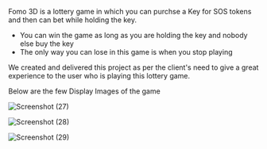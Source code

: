 Fomo 3D is a lottery game in which you can purchse a Key for SOS tokens and then can bet while holding the key.

- You can win the game as long as you are holding the key and nobody else buy the key
- The only way you can lose in this game is when you stop playing 

We created and delivered this project as per the client's need to give a great experience to the user who is playing this lottery game.

Below are the few Display Images of the game

![Screenshot (27)](https://user-images.githubusercontent.com/104678268/216808981-e0093502-5a0b-4fac-9b96-35a20bb850bc.png)

![Screenshot (28)](https://user-images.githubusercontent.com/104678268/216808982-85ec2d03-9840-4af0-b811-f56f5d8da312.png)

![Screenshot (29)](https://user-images.githubusercontent.com/104678268/216808983-4d82ac5d-445f-4f02-acdc-ad8ce92f8c2e.png)
